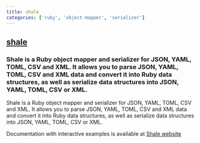 ```yaml
---
title: shale
categories: ['ruby', 'object-mapper', 'serializer']
---
```

## [shale](https://github.com/kgiszczak/shale)

### Shale is a Ruby object mapper and serializer for JSON, YAML, TOML, CSV and XML. It allows you to parse JSON, YAML, TOML, CSV and XML data and convert it into Ruby data structures, as well as serialize data structures into JSON, YAML, TOML, CSV or XML.


Shale is a Ruby object mapper and serializer for JSON, YAML, TOML, CSV and XML.
It allows you to parse JSON, YAML, TOML, CSV and XML data and convert it into Ruby data structures,
as well as serialize data structures into JSON, YAML, TOML, CSV or XML.

Documentation with interactive examples is available at [Shale website](https://www.shalerb.org)

